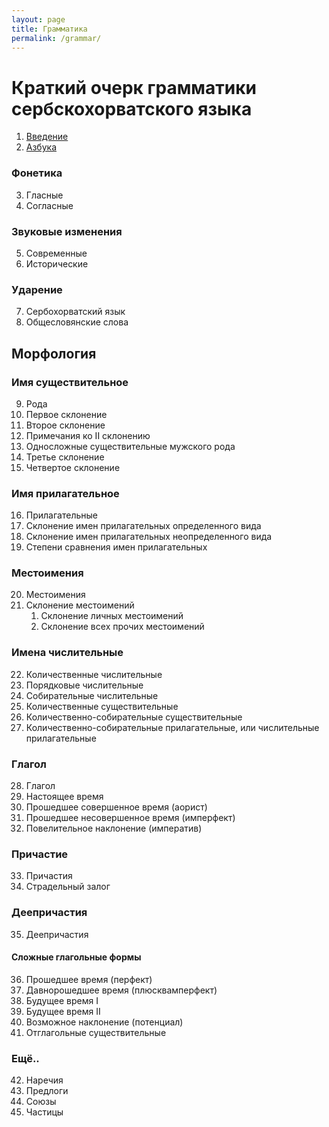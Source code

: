 ```yaml
---
layout: page
title: Грамматика
permalink: /grammar/
---
```


# Краткий очерк грамматики сербскохорватского языка

1. [Введение](/grammar/intro/)
2. [Азбука](/grammar/abc/)
### Фонетика 
3. Гласные
4. Согласные
### Звуковые изменения
5. Современные
6. Исторические
### Ударение
7. Сербохорватский язык
8. Общесловянские слова

## Морфология
### Имя существительное
9. Рода
10. Первое склонение
11. Второе склонение
12. Примечания ко II склонению
13. Односложные существительные мужского рода
14. Третье склонение
15. Четвертое склонение
### Имя прилагательное
16. Прилагательные
17. Склонение имен прилагательных определенного вида
18. Склонение имен прилагательных неопределенного вида
19. Степени сравнения имен прилагательных  

### Местоимения
20. Местоимения
21. Склонение местоимений
    1.  Склонение личных местоимений
    2.  Склонение всех прочих местоимений

### Имена числительные
22. Количественные числительные
23. Порядковые числительные
24. Собирательные числительные
25. Количественные существительные
26. Количественно-собирательные существительные
27. Количественно-собирательные прилагательные, или числительные прилагательные
### Глагол
28. Глагол
29. Настоящее время
30. Прошедшее совершенное время (аорист)
31. Прошедшее несовершенное время (имперфект)
32. Повелительное наклонение (императив)
### Причастие
33. Причастия
34. Страдельный залог
### Деепричастия
35. Деепричастия
#### Сложные глагольные формы
36. Прошедшее время (перфект)
37. Давнорошедшее время (плюсквамперфект)
38. Будущее время I
39. Будущее время II
40. Возможное наклонение (потенциал)
41. Отглагольные существительные
### Ещё..
42. Наречия
43. Предлоги
44. Союзы
45. Частицы